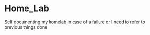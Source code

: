 # Home_Lab
Self documenting my homelab in case of a failure or I need to refer to previous things done
